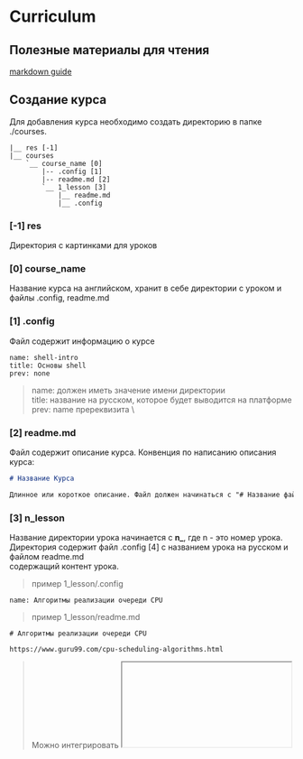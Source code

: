 # Curriculum

## Полезные материалы для чтения

[markdown guide](https://www.markdownguide.org/basic-syntax/)

## Создание курса

Для добавления курса необходимо создать директорию в папке ./courses.
```
|__ res [-1]
|__ courses
    `__ course_name [0]
        |-- .config [1]
        |-- readme.md [2]
        `__ 1_lesson [3]
            |__ readme.md
            |__ .config
```

### [-1] res
Директория с картинками для уроков

### [0] course_name
Название курса на английском, хранит в себе директории с уроком и файлы .config, readme.md

### [1] .config
Файл содержит информацию о курсе
```text
name: shell-intro
title: Основы shell
prev: none
```
> name: должен иметь значение имени директории \
> title: название на русском, которое будет выводится на платформе \
> prev: name пререквизита \

### [2] readme.md
Файл содержит описание курса. Конвенция по написанию описания курса:
```markdown
# Название Курса

Длинное или короткое описание. Файл должен начинаться с "# Название файла", далее пустая новая линия и на след линии следует описание курса. После описания курса может следовать что угодно.
```

### [3] n_lesson
Название директории урока начинается с **n_**, где n - это номер урока. \
Директория содержит файл .config [4] c названием урока на русском и файлом readme.md \
содержащий контент урока.

> пример 1_lesson/.config
```text
name: Алгоритмы реализации очереди CPU
``` 

> пример 1_lesson/readme.md
```text
# Алгоритмы реализации очереди CPU

https://www.guru99.com/cpu-scheduling-algorithms.html
```

> Можно интегрировать <iframe>

